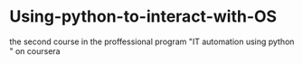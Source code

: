 # Using-python-to-interact-with-OS
the second course in the proffessional program "IT automation using python " on coursera 
